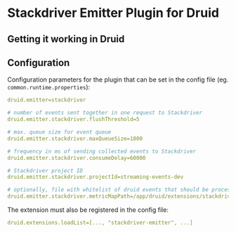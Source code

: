 # Stackdriver Emitter Plugin for Druid

## Getting it working in Druid




## Configuration

Configuration parameters for the plugin that can be set in the config file (eg. `common.runtime.properties`): 

```yaml
druid.emitter=stackdriver

# number of events sent together in one request to Stackdriver
druid.emitter.stackdriver.flushThreshold=5

# max. queue size for event queue
druid.emitter.stackdriver.maxQueueSize=1000

# frequency in ms of sending collected events to Stackdriver
druid.emitter.stackdriver.consumeDelay=60000

# Stackdriver project ID
druid.emitter.stackdriver.projectId=streaming-events-dev

# optionally, file with whitelist of druid events that should be processed
druid.emitter.stackdriver.metricMapPath=/app/druid/extensions/stackdriver-emitter/defaultMetrics.json
```

The extension must also be registered in the config file:

```yaml
druid.extensions.loadList=[..., "stackdriver-emitter", ...]
```
